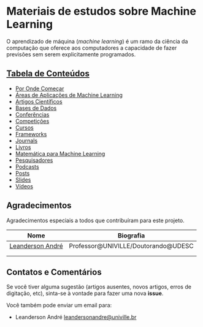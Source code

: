 # Materiais de estudos sobre Machine Learning


O aprendizado de máquina (_machine learning_) é um ramo da ciência da computação que oferece aos computadores a capacidade de fazer previsões sem serem explicitamente programados.


## [Tabela de Conteúdos]()

* [Por Onde Começar](por-onde-comecar.md)
* [Áreas de Aplicações de Machine Learning](areas-aplicacoes-ml.md)
* [Artigos Científicos](artigos-cientificos.md)
* [Bases de Dados](bases-de-dados.md)
* [Conferências](conferencias.md)
* [Competições](competicoes.md)
* [Cursos](cursos.md)
* [Frameworks](frameworks.md)
* [Journals](journals.md)
* [Livros](livros.md)
* [Matemática para Machine Learning](matematica-para-ml.md)
* [Pesquisadores](pesquisadores.md)
* [Podcasts](podcasts.md)
* [Posts](posts.md)
* [Slides](slides.md)
* [Vídeos](videos.md)

## Agradecimentos

Agradecimentos especiais a todos que contribuíram para este projeto.

| Nome | Biografia |
|------|-----------|
| [Leanderson André](https://github.com/leandersonandre)     |    Professor@UNIVILLE/Doutorando@UDESC       |
|      |           |
|      |           |

## Contatos e Comentários

Se você tiver alguma sugestão (artigos ausentes, novos artigos, erros de digitação, etc), sinta-se à vontade para fazer uma nova **issue**. 

Você também pode enviar um email para: 

* Leanderson André [leandersonandre@univille.br](mailto:leandersonandre@univille.br)


